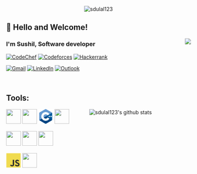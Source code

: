 <!-- Visit counter -->
<p title="visitCounter" align="center"> 
  <img alt="sdulal123" src="https://komarev.com/ghpvc/?username=sdulal123&color=brightgreen&style=plastic&label=PAGE+RELOADED"/>
</p>

<!-- Title -->
## 🤗 Hello and Welcome! 
<img align="right" src="https://github.com/sdulal123/sdulal123/assets/86375908/a4bfd187-404b-4088-9517-30a5363037dc"/>
<h3 align="left">I'm Sushil, Software developer</h3>

<!-- Website to generate badges: https://shields.io/ -->
[![CodeChef](https://img.shields.io/badge/CodeChef-%23964B00.svg?style=for-the-badge&logo=CodeChef&logoColor=white)](https://codechef.com/sdulal123)
[![Codeforces](https://img.shields.io/badge/Codeforces-445f9d?style=for-the-badge&logo=Codeforces&logoColor=white)](https://codeforces.com/sdulal123)
[![Hackerrank](https://img.shields.io/badge/-Hackerrank-2EC866?style=for-the-badge&logo=HackerRank&logoColor=white)](https://hackerrank.com/sdulal123)

[![Gmail](https://img.shields.io/badge/Gmail-D14836?style=for-the-badge&logo=gmail&logoColor=white)](mailto:sushildulal123@gmail.com)
[![LinkedIn](https://img.shields.io/badge/linkedin-%230077B5.svg?style=for-the-badge&logo=linkedin&logoColor=white)](https://www.linkedin.com/in/sushildulal123/)
[![Outlook](https://img.shields.io/badge/Microsoft_Outlook-0078D4?style=for-the-badge&logo=microsoft-outlook&logoColor=white)](mailto:sushildulal123@outlook.com)
<!-- [![Instagram](https://img.shields.io/badge/-Instagram-c13584?style=flat&labelColor=c13584&logo=instagram&logoColor=white)](https://www.instagram.com/sdstudio420/) -->
</p>
    
&nbsp;

## Tools:
<p>
  <a href="https://github.com/sdulal123/">
    <img width="55%" align="right" alt="sdulal123's github stats" src="https://github-readme-stats.vercel.app/api?username=sdulal123&theme=solarized-dark&show_icons=true"/>
  </a>

  <!-- Sites to get logos: https://www.vectorlogo.zone or https://simpleicons.org/ -->
  <code><img width="40" height="40" hover="assembly" src="https://github.com/sudulal123/sudulal123/assets/86375908/6ed576ac-2de7-4dec-81d8-710df51e2f88"></code>
  <code><img width="40" height="40" src="https://www.vectorlogo.zone/logos/open-std_c/open-std_c-icon~alt.svg"/></code>
  <code><img width="40" height="40" src="https://raw.githubusercontent.com/devicons/devicon/master/icons/cplusplus/cplusplus-original.svg"></code>
  <code><img width="40" height="40" src="https://www.vectorlogo.zone/logos/java/java-icon.svg"></code>
  <br/>
  <br/>
  <code><img width="40" height="40" src="https://www.vectorlogo.zone/logos/python/python-icon.svg"></code>
  <code><img width="40" height="40" src="https://www.vectorlogo.zone/logos/pytorch/pytorch-icon.svg"></code>
  <code><img width="40" height="40" src="https://www.vectorlogo.zone/logos/tensorflow/tensorflow-icon.svg"></code>
  <br />
  <br />
  <code><img width="40" height="40" src="https://raw.githubusercontent.com/devicons/devicon/master/icons/javascript/javascript-original.svg"></code>
  <code><img width="40" height="40" src="https://www.vectorlogo.zone/logos/typescriptlang/typescriptlang-icon.svg"></code>
  <br />
</p>
<!-- This readme was created by Sushil Dulal - https://github.com/sudulal123 -->
